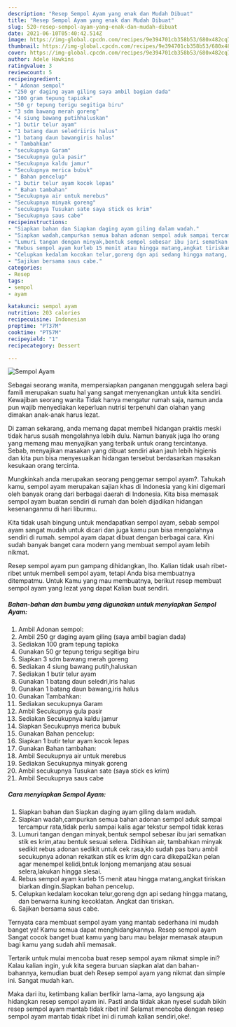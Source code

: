 ```yaml
---
description: "Resep Sempol Ayam yang enak dan Mudah Dibuat"
title: "Resep Sempol Ayam yang enak dan Mudah Dibuat"
slug: 520-resep-sempol-ayam-yang-enak-dan-mudah-dibuat
date: 2021-06-10T05:40:42.514Z
image: https://img-global.cpcdn.com/recipes/9e394701cb358b53/680x482cq70/sempol-ayam-foto-resep-utama.jpg
thumbnail: https://img-global.cpcdn.com/recipes/9e394701cb358b53/680x482cq70/sempol-ayam-foto-resep-utama.jpg
cover: https://img-global.cpcdn.com/recipes/9e394701cb358b53/680x482cq70/sempol-ayam-foto-resep-utama.jpg
author: Adele Hawkins
ratingvalue: 3
reviewcount: 5
recipeingredient:
- " Adonan sempol"
- "250 gr daging ayam giling saya ambil bagian dada"
- "100 gram tepung tapioka"
- "50 gr tepung terigu segitiga biru"
- "3 sdm bawang merah goreng"
- "4 siung bawang putihhaluskan"
- "1 butir telur ayam"
- "1 batang daun seledriiris halus"
- "1 batang daun bawangiris halus"
- " Tambahkan"
- "secukupnya Garam"
- "Secukupnya gula pasir"
- "Secukupnya kaldu jamur"
- "Secukupnya merica bubuk"
- " Bahan pencelup"
- "1 butir telur ayam kocok lepas"
- " Bahan tambahan"
- "Secukupnya air untuk merebus"
- "Secukupnya minyak goreng"
- "secukupnya Tusukan sate saya stick es krim"
- "Secukupnya saus cabe"
recipeinstructions:
- "Siapkan bahan dan Siapkan daging ayam giling dalam wadah."
- "Siapkan wadah,campurkan semua bahan adonan sempol aduk sampai tercampur rata,tidak perlu sampai kalis agar tekstur sempol tidak keras"
- "Lumuri tangan dengan minyak,bentuk sempol sebesar ibu jari sematkan stik es krim,atau bentuk sesuai selera. Didihkan air, tambahkan minyak sedikit rebus adonan sedikit untuk cek rasa,klo sudah pas baru ambil secukupnya adonan rekatkan stik es krim dgn cara dikepal2kan pelan agar menempel kelidi,bntuk lonjong memanjang atau sesuai selera,lakukan hingga slesai."
- "Rebus sempol ayam kurleb 15 menit atau hingga matang,angkat tiriskan biarkan dingin.Siapkan bahan pencelup."
- "Celupkan kedalam kocokan telur,goreng dgn api sedang hingga matang, dan berwarna kuning kecoklatan. Angkat dan tiriskan."
- "Sajikan bersama saus cabe."
categories:
- Resep
tags:
- sempol
- ayam

katakunci: sempol ayam 
nutrition: 203 calories
recipecuisine: Indonesian
preptime: "PT37M"
cooktime: "PT57M"
recipeyield: "1"
recipecategory: Dessert

---
```



![Sempol Ayam](https://img-global.cpcdn.com/recipes/9e394701cb358b53/680x482cq70/sempol-ayam-foto-resep-utama.jpg)

Sebagai seorang wanita, mempersiapkan panganan menggugah selera bagi famili merupakan suatu hal yang sangat menyenangkan untuk kita sendiri. Kewajiban seorang  wanita Tidak hanya mengatur rumah saja, namun anda pun wajib menyediakan keperluan nutrisi terpenuhi dan olahan yang dimakan anak-anak harus lezat.

Di zaman  sekarang, anda memang dapat membeli hidangan praktis meski tidak harus susah mengolahnya lebih dulu. Namun banyak juga lho orang yang memang mau menyajikan yang terbaik untuk orang tercintanya. Sebab, menyajikan masakan yang dibuat sendiri akan jauh lebih higienis dan kita pun bisa menyesuaikan hidangan tersebut berdasarkan masakan kesukaan orang tercinta. 



Mungkinkah anda merupakan seorang penggemar sempol ayam?. Tahukah kamu, sempol ayam merupakan sajian khas di Indonesia yang kini digemari oleh banyak orang dari berbagai daerah di Indonesia. Kita bisa memasak sempol ayam buatan sendiri di rumah dan boleh dijadikan hidangan kesenanganmu di hari liburmu.

Kita tidak usah bingung untuk mendapatkan sempol ayam, sebab sempol ayam sangat mudah untuk dicari dan juga kamu pun bisa mengolahnya sendiri di rumah. sempol ayam dapat dibuat dengan berbagai cara. Kini sudah banyak banget cara modern yang membuat sempol ayam lebih nikmat.

Resep sempol ayam pun gampang dihidangkan, lho. Kalian tidak usah ribet-ribet untuk membeli sempol ayam, tetapi Anda bisa membuatnya ditempatmu. Untuk Kamu yang mau membuatnya, berikut resep membuat sempol ayam yang lezat yang dapat Kalian buat sendiri.

<!--inarticleads1-->

##### Bahan-bahan dan bumbu yang digunakan untuk menyiapkan Sempol Ayam:

1. Ambil  Adonan sempol:
1. Ambil 250 gr daging ayam giling (saya ambil bagian dada)
1. Sediakan 100 gram tepung tapioka
1. Gunakan 50 gr tepung terigu segitiga biru
1. Siapkan 3 sdm bawang merah goreng
1. Sediakan 4 siung bawang putih,haluskan
1. Sediakan 1 butir telur ayam
1. Gunakan 1 batang daun seledri,iris halus
1. Gunakan 1 batang daun bawang,iris halus
1. Gunakan  Tambahkan:
1. Sediakan secukupnya Garam
1. Ambil Secukupnya gula pasir
1. Sediakan Secukupnya kaldu jamur
1. Siapkan Secukupnya merica bubuk
1. Gunakan  Bahan pencelup:
1. Siapkan 1 butir telur ayam kocok lepas
1. Gunakan  Bahan tambahan:
1. Ambil Secukupnya air untuk merebus
1. Sediakan Secukupnya minyak goreng
1. Ambil secukupnya Tusukan sate (saya stick es krim)
1. Ambil Secukupnya saus cabe




<!--inarticleads2-->

##### Cara menyiapkan Sempol Ayam:

1. Siapkan bahan dan Siapkan daging ayam giling dalam wadah.
1. Siapkan wadah,campurkan semua bahan adonan sempol aduk sampai tercampur rata,tidak perlu sampai kalis agar tekstur sempol tidak keras
1. Lumuri tangan dengan minyak,bentuk sempol sebesar ibu jari sematkan stik es krim,atau bentuk sesuai selera. Didihkan air, tambahkan minyak sedikit rebus adonan sedikit untuk cek rasa,klo sudah pas baru ambil secukupnya adonan rekatkan stik es krim dgn cara dikepal2kan pelan agar menempel kelidi,bntuk lonjong memanjang atau sesuai selera,lakukan hingga slesai.
1. Rebus sempol ayam kurleb 15 menit atau hingga matang,angkat tiriskan biarkan dingin.Siapkan bahan pencelup.
1. Celupkan kedalam kocokan telur,goreng dgn api sedang hingga matang, dan berwarna kuning kecoklatan. Angkat dan tiriskan.
1. Sajikan bersama saus cabe.




Ternyata cara membuat sempol ayam yang mantab sederhana ini mudah banget ya! Kamu semua dapat menghidangkannya. Resep sempol ayam Sangat cocok banget buat kamu yang baru mau belajar memasak ataupun bagi kamu yang sudah ahli memasak.

Tertarik untuk mulai mencoba buat resep sempol ayam nikmat simple ini? Kalau kalian ingin, yuk kita segera buruan siapkan alat dan bahan-bahannya, kemudian buat deh Resep sempol ayam yang nikmat dan simple ini. Sangat mudah kan. 

Maka dari itu, ketimbang kalian berfikir lama-lama, ayo langsung aja hidangkan resep sempol ayam ini. Pasti anda tiidak akan nyesel sudah bikin resep sempol ayam mantab tidak ribet ini! Selamat mencoba dengan resep sempol ayam mantab tidak ribet ini di rumah kalian sendiri,oke!.

